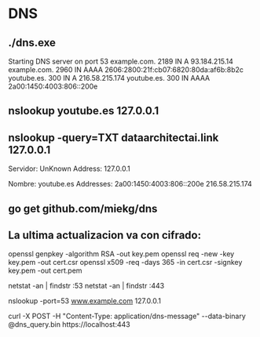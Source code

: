 # DNS

## ./dns.exe
Starting DNS server on port 53
example.com.    2189    IN      A       93.184.215.14
example.com.    2960    IN      AAAA    2606:2800:21f:cb07:6820:80da:af6b:8b2c
youtube.es.     300     IN      A       216.58.215.174
youtube.es.     300     IN      AAAA    2a00:1450:4003:806::200e


## nslookup youtube.es 127.0.0.1
## nslookup -query=TXT dataarchitectai.link 127.0.0.1

Servidor:  UnKnown
Address:  127.0.0.1

Nombre:  youtube.es
Addresses:  2a00:1450:4003:806::200e
          216.58.215.174


##  go get github.com/miekg/dns


## La ultima actualizacion va con cifrado:

openssl genpkey -algorithm RSA -out key.pem
openssl req -new -key key.pem -out cert.csr
openssl x509 -req -days 365 -in cert.csr -signkey key.pem -out cert.pem



netstat -an | findstr :53
netstat -an | findstr :443

nslookup -port=53 www.example.com 127.0.0.1

curl -X POST -H "Content-Type: application/dns-message" --data-binary @dns_query.bin https://localhost:443
